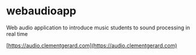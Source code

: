 # webaudioapp
Web audio application to introduce music students to sound processing in real time

[https://audio.clementgerard.com](https://audio.clementgerard.com)

